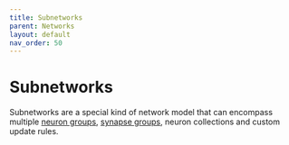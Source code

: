 ```yaml
---
title: Subnetworks
parent: Networks
layout: default
nav_order: 50
---
```


# Subnetworks

<!-- TODO: Link to neuron collections -->

Subnetworks are a special kind of network model that can encompass multiple [neuron groups](../neurongroups), [synapse groups](../synapsegroups.html), neuron collections and custom update rules.
